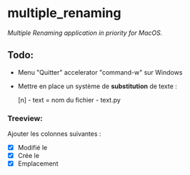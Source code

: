 # multiple_renaming

*Multiple Renaming application in priority for MacOS.*

## Todo:
- Menu "Quitter" accelerator "command-w" sur Windows
- Mettre en place un système de **substitution** de texte :

    [n] - text = nom du fichier - text.py

### Treeview:
Ajouter les colonnes suivantes :
* [x] Modifié le
* [x] Crée le
* [x] Emplacement
